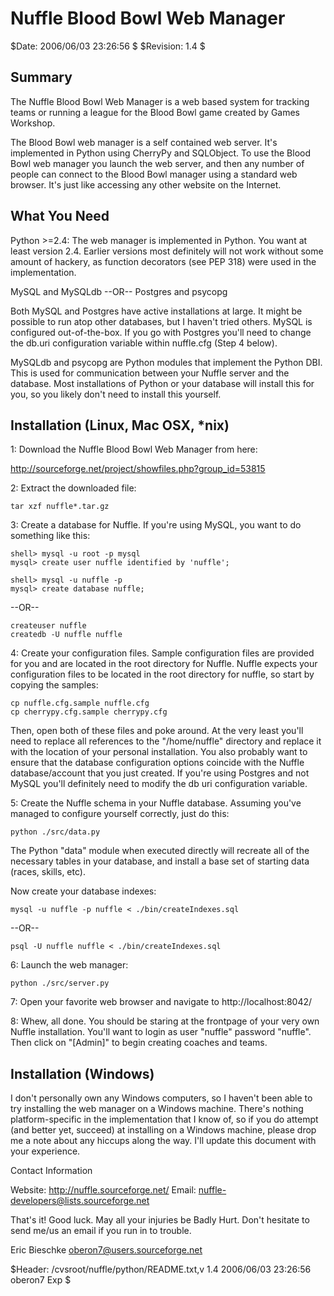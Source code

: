 # Nuffle Blood Bowl Web Manager

$Date: 2006/06/03 23:26:56 $
$Revision: 1.4 $

## Summary

The Nuffle Blood Bowl Web Manager is a web based system for tracking
teams or running a league for the Blood Bowl game created by Games
Workshop.

The Blood Bowl web manager is a self contained web server. It's
implemented in Python using CherryPy and SQLObject. To use the Blood
Bowl web manager you launch the web server, and then any number of
people can connect to the Blood Bowl manager using a standard web
browser. It's just like accessing any other website on the Internet.

## What You Need

Python >=2.4: The web manager is implemented in Python. You want
at least version 2.4. Earlier versions most definitely will not work
without some amount of hackery, as function decorators (see PEP 318)
were used in the implementation.

MySQL and MySQLdb --OR-- Postgres and psycopg

Both MySQL and Postgres have active installations at large. It might be
possible to run atop other databases, but I haven't tried others. MySQL
is configured out-of-the-box. If you go with Postgres you'll need to
change the db.uri configuration variable within nuffle.cfg (Step 4 below).

MySQLdb and psycopg are Python modules that implement the Python
DBI. This is used for communication between your Nuffle server and the
database. Most installations of Python or your database will install
this for you, so you likely don't need to install this yourself.


## Installation (Linux, Mac OSX, *nix)

1: Download the Nuffle Blood Bowl Web Manager from here:

  http://sourceforge.net/project/showfiles.php?group_id=53815


2: Extract the downloaded file:

    tar xzf nuffle*.tar.gz


3: Create a database for Nuffle. If you're using MySQL, you
want to do something like this:

    shell> mysql -u root -p mysql
    mysql> create user nuffle identified by 'nuffle';

    shell> mysql -u nuffle -p
    mysql> create database nuffle;

--OR--

    createuser nuffle
    createdb -U nuffle nuffle


4: Create your configuration files. Sample configuration files
are provided for you and are located in the root directory for
Nuffle.  Nuffle expects your configuration files to be located in
the root directory for nuffle, so start by copying the samples:

    cp nuffle.cfg.sample nuffle.cfg
    cp cherrypy.cfg.sample cherrypy.cfg

Then, open both of these files and poke around. At the very least you'll
need to replace all references to the "/home/nuffle" directory and replace
it with the location of your personal installation. You also probably want
to ensure that the database configuration options coincide with the Nuffle
database/account that you just created. If you're using Postgres and not
MySQL you'll definitely need to modify the db uri configuration variable.


5: Create the Nuffle schema in your Nuffle database. Assuming
you've managed to configure yourself correctly, just do this:

    python ./src/data.py

The Python "data" module when executed directly will recreate all
of the necessary tables in your database, and install a base set
of starting data (races, skills, etc).

Now create your database indexes:

    mysql -u nuffle -p nuffle < ./bin/createIndexes.sql

--OR--

    psql -U nuffle nuffle < ./bin/createIndexes.sql


6: Launch the web manager:

    python ./src/server.py


7: Open your favorite web browser and navigate to http://localhost:8042/

8: Whew, all done. You should be staring at the frontpage of
your very own Nuffle installation. You'll want to login as user
"nuffle" password "nuffle". Then click on "[Admin]" to begin creating
coaches and teams.

## Installation (Windows)

I don't personally own any Windows computers, so I haven't been able to
try installing the web manager on a Windows machine. There's nothing
platform-specific in the implementation that I know of, so if you do
attempt (and better yet, succeed) at installing on a Windows machine,
please drop me a note about any hiccups along the way.  I'll update this
document with your experience.

Contact Information

Website: http://nuffle.sourceforge.net/
Email: nuffle-developers@lists.sourceforge.net

That's it! Good luck. May all your injuries be Badly Hurt. Don't
hesitate to send me/us an email if you run in to trouble.

Eric Bieschke
oberon7@users.sourceforge.net

$Header: /cvsroot/nuffle/python/README.txt,v 1.4 2006/06/03 23:26:56 oberon7 Exp $
